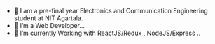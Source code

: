 - 👋 I am a pre-final year Electronics and Communication Engineering student at NIT Agartala.
- 👀 I’m a Web Developer...
- 🌱  I’m currently Working with ReactJS/Redux , NodeJS/Express ..


<!---
Eswarraj12/Eswarraj12 is a ✨ special ✨ repository because its `README.md` (this file) appears on your GitHub profile.
You can click the Preview link to take a look at your changes.
--->
